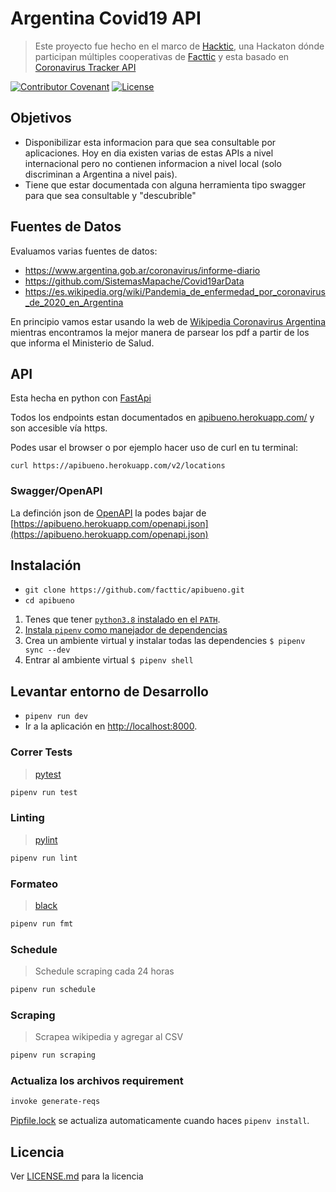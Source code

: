 # Argentina Covid19 API

> Este proyecto fue hecho en el marco de [Hacktic](https://hackdash.org/projects/5e8b6b87875b954b4a1d13fa), una Hackaton dónde participan múltiples cooperativas de [Facttic](https://facttic.org.ar/) y esta basado en [Coronavirus Tracker API](https://github.com/ExpDev07/coronavirus-tracker-api)

[![Contributor Covenant](https://img.shields.io/badge/Contributor%20Covenant-v2.0%20adopted-ff69b4.svg)](code_of_conduct.md)
[![License](https://img.shields.io/github/license/facttic/apibueno)](LICENSE.md)


## Objetivos

- Disponibilizar esta informacion para que sea consultable por aplicaciones. Hoy en dia existen varias de estas APIs a nivel internacional pero no contienen informacion a nivel local (solo discriminan a Argentina a nivel pais).
- Tiene que estar documentada con alguna herramienta tipo swagger para que sea consultable y "descubrible"

## Fuentes de Datos

Evaluamos varias fuentes de datos:
- https://www.argentina.gob.ar/coronavirus/informe-diario
- https://github.com/SistemasMapache/Covid19arData
- https://es.wikipedia.org/wiki/Pandemia_de_enfermedad_por_coronavirus_de_2020_en_Argentina

En principio vamos estar usando la web de [Wikipedia Coronavirus Argentina](https://es.wikipedia.org/wiki/Pandemia_de_enfermedad_por_coronavirus_de_2020_en_Argentina) mientras encontramos la mejor manera de parsear los pdf a partir de los que informa el Ministerio de Salud.

## API

Esta hecha en python con [FastApi](https://fastapi.tiangolo.com/)

Todos los endpoints estan documentados en [apibueno.herokuapp.com/](https://apibueno.herokuapp.com) y son accesible vía https.

Podes usar el browser o por ejemplo hacer uso de curl en tu terminal:

`curl https://apibueno.herokuapp.com/v2/locations`

### Swagger/OpenAPI

La definción json de [OpenAPI](https://swagger.io/docs/specification/about/) la podes bajar de [https://apibueno.herokuapp.com/openapi.json](https://apibueno.herokuapp.com/openapi.json)


## Instalación

* `git clone https://github.com/facttic/apibueno.git`
* `cd apibueno`

1. Tenes que tener [`python3.8` instalado en el `PATH`](https://docs.python-guide.org/starting/installation/).
2. [Instala `pipenv` como manejador de dependencias](https://pipenv.readthedocs.io/en/latest/install/#installing-pipenv)
3. Crea un ambiente virtual y instalar todas las dependencies `$ pipenv sync --dev`
4. Entrar al ambiente virtual `$ pipenv shell`

## Levantar entorno de Desarrollo

* `pipenv run dev`
* Ir a la aplicación en [http://localhost:8000](http://localhost:8000).

### Correr Tests
> [pytest](https://docs.pytest.org/en/latest/)

```bash
pipenv run test
```


### Linting
> [pylint](https://www.pylint.org/)

```bash
pipenv run lint
```

### Formateo
> [black](https://black.readthedocs.io/en/stable/)

```bash
pipenv run fmt
```

### Schedule
> Schedule scraping cada 24 horas

```bash
pipenv run schedule
```

### Scraping
> Scrapea wikipedia y agregar al CSV

```bash
pipenv run scraping
```

### Actualiza los archivos requirement

```bash
invoke generate-reqs
```

[Pipfile.lock](./Pipfile.lock) se actualiza automaticamente cuando haces `pipenv install`.



## Licencia

Ver [LICENSE.md](LICENSE.md) para la licencia
